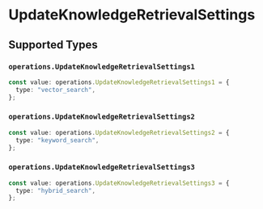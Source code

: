 # UpdateKnowledgeRetrievalSettings


## Supported Types

### `operations.UpdateKnowledgeRetrievalSettings1`

```typescript
const value: operations.UpdateKnowledgeRetrievalSettings1 = {
  type: "vector_search",
};
```

### `operations.UpdateKnowledgeRetrievalSettings2`

```typescript
const value: operations.UpdateKnowledgeRetrievalSettings2 = {
  type: "keyword_search",
};
```

### `operations.UpdateKnowledgeRetrievalSettings3`

```typescript
const value: operations.UpdateKnowledgeRetrievalSettings3 = {
  type: "hybrid_search",
};
```

